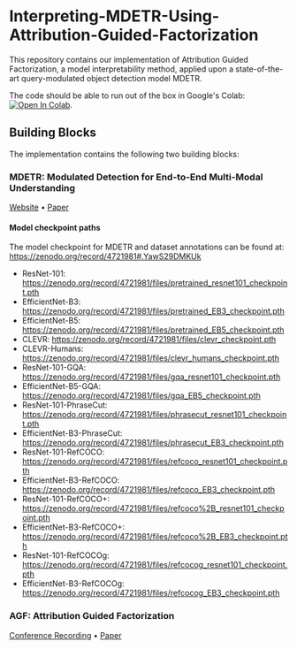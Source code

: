 # Interpreting-MDETR-Using-Attribution-Guided-Factorization

This repository contains our implementation of Attribution Guided Factorization, a model interpretability method, applied upon a state-of-the-art query-modulated object detection model MDETR.

The code should be able to run out of the box in Google's Colab: [![Open In Colab](https://colab.research.google.com/assets/colab-badge.svg)](https://colab.research.google.com/github/RU-CS535-ADOX/Interpreting-MDETR-Using-Attribution-Guided-Factorization/blob/main/demo.ipynb).

## Building Blocks

The implementation contains the following two building blocks:

### MDETR: Modulated Detection for End-to-End Multi-Modal Understanding

[Website](https://ashkamath.github.io/mdetr_page/) • [Paper](https://arxiv.org/abs/2104.12763)

#### Model checkpoint paths

The model checkpoint for MDETR and dataset annotations can be found at: <https://zenodo.org/record/4721981#.YawS29DMKUk>

- ResNet-101: <https://zenodo.org/record/4721981/files/pretrained_resnet101_checkpoint.pth>
- EfficientNet-B3: <https://zenodo.org/record/4721981/files/pretrained_EB3_checkpoint.pth>
- EfficientNet-B5: <https://zenodo.org/record/4721981/files/pretrained_EB5_checkpoint.pth>
- CLEVR: <https://zenodo.org/record/4721981/files/clevr_checkpoint.pth>
- CLEVR-Humans: <https://zenodo.org/record/4721981/files/clevr_humans_checkpoint.pth>
- ResNet-101-GQA: <https://zenodo.org/record/4721981/files/gqa_resnet101_checkpoint.pth>
- EfficientNet-B5-GQA: <https://zenodo.org/record/4721981/files/gqa_EB5_checkpoint.pth>
- ResNet-101-PhraseCut: <https://zenodo.org/record/4721981/files/phrasecut_resnet101_checkpoint.pth>
- EfficientNet-B3-PhraseCut: <https://zenodo.org/record/4721981/files/phrasecut_EB3_checkpoint.pth>
- ResNet-101-RefCOCO: <https://zenodo.org/record/4721981/files/refcoco_resnet101_checkpoint.pth>
- EfficientNet-B3-RefCOCO: <https://zenodo.org/record/4721981/files/refcoco_EB3_checkpoint.pth>
- ResNet-101-RefCOCO+: <https://zenodo.org/record/4721981/files/refcoco%2B_resnet101_checkpoint.pth>
- EfficientNet-B3-RefCOCO+: <https://zenodo.org/record/4721981/files/refcoco%2B_EB3_checkpoint.pth>
- ResNet-101-RefCOCOg: <https://zenodo.org/record/4721981/files/refcocog_resnet101_checkpoint.pth>
- EfficientNet-B3-RefCOCOg: <https://zenodo.org/record/4721981/files/refcocog_EB3_checkpoint.pth>

### AGF: Attribution Guided Factorization

[Conference Recording](https://slideslive.com/38949126/visualization-of-supervised-and-selfsupervised-neural-networks-via-attribution-guided-factorization) • [Paper](https://arxiv.org/abs/2012.02166)
